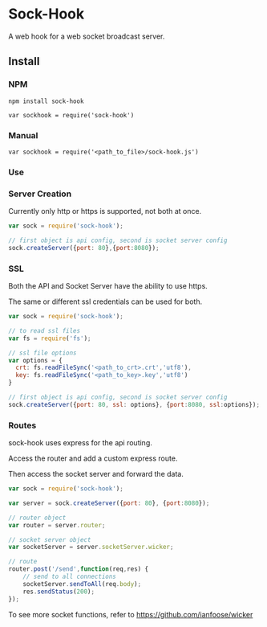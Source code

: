 # Sock-Hook
A web hook for a web socket broadcast server.

## Install

### NPM

```npm install sock-hook```  

```var sockhook = require('sock-hook')```

### Manual

 ```var sockhook = require('<path_to_file>/sock-hook.js')```
 
 
### Use
 
### Server Creation

Currently only http or https is supported, not both at once.

```js
var sock = require('sock-hook');

// first object is api config, second is socket server config
sock.createServer({port: 80},{port:8080});

```

### SSL

Both the API and Socket Server have the ability to use https.  

The same or different ssl credentials can be used for both.

```js
var sock = require('sock-hook');

// to read ssl files
var fs = require('fs');

// ssl file options
var options = {
  crt: fs.readFileSync('<path_to_crt>.crt','utf8'),
  key: fs.readFileSync('<path_to_key>.key','utf8')
}

// first object is api config, second is socket server config
sock.createServer({port: 80, ssl: options}, {port:8080, ssl:options});
```

### Routes

sock-hook uses express for the api routing.

Access the router and add a custom express route.

Then access the socket server and forward the data.

```js
var sock = require('sock-hook');

var server = sock.createServer({port: 80}, {port:8080});

// router object
var router = server.router;

// socket server object
var socketServer = server.socketServer.wicker;

// route
router.post('/send',function(req,res) {
	// send to all connections
	socketServer.sendToAll(req.body);
	res.sendStatus(200);
});
```

To see more socket functions, refer to https://github.com/ianfoose/wicker
